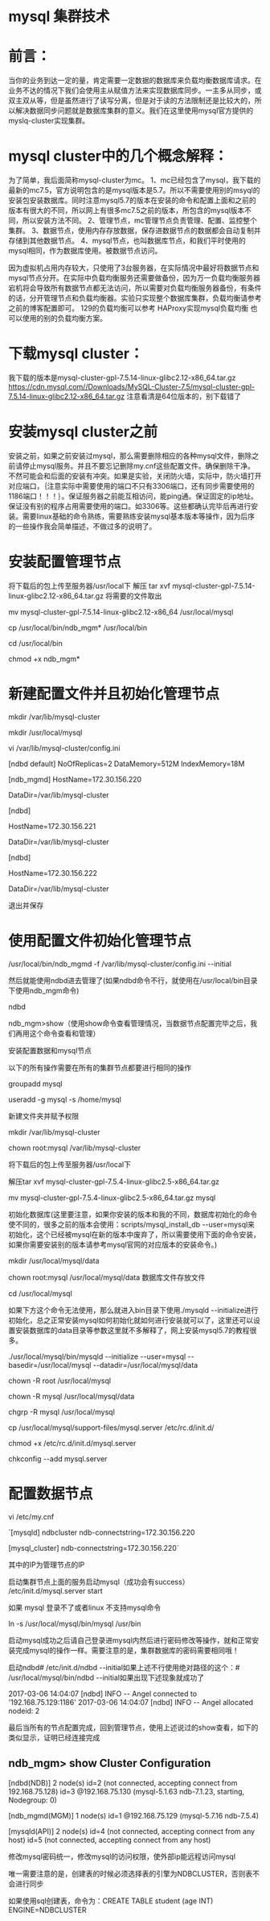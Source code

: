 # mysql 集群技术

# 前言：
当你的业务到达一定的量，肯定需要一定数据的数据库来负载均衡数据库请求。在业务不达的情况下我们会使用主从赋值方法来实现数据库同步。一主多从同步，或双主双从等，但是虽然进行了读写分离，但是对于读的方法限制还是比较大的，所以解决数据同步问题就是数据库集群的意义。我们在这里使用mysql官方提供的myslq-cluster实现集群。

# mysql cluster中的几个概念解释：
为了简单，我后面简称mysql-cluster为mc。
1、mc已经包含了mysql，我下载的最新的mc7.5，官方说明包含的是mysql版本是5.7。所以不需要使用别的msyql的安装包安装数据库。同时注意mysql5.7的版本在安装的命令和配置上面和之前的版本有很大的不同，所以网上有很多mc7.5之前的版本，所包含的mysql版本不同，所以安装方法不同。
2、管理节点，mc管理节点负责管理、配置、监控整个集群。
3、数据节点，使用内存存放数据，保存进数据节点的数据都会自动复制并存储到其他数据节点。
4、mysql节点，也叫数据库节点，和我们平时使用的mysql相同，作为数据库使用。被数据节点访问。

因为虚拟机占用内存较大，只使用了3台服务器，在实际情况中最好将数据节点和mysql节点分开。在实际中负载均衡服务还需要做备份，因为万一负载均衡服务器宕机将会导致所有数据节点都无法访问，所以需要对负载均衡服务器备份，有条件的话，分开管理节点和负载均衡器。实验只实现整个数据库集群，负载均衡请参考之前的博客配置即可。
129的负载均衡可以参考 HAProxy实现mysql负载均衡 也可以使用的别的负载均衡方案。

# 下载mysql cluster：
我下载的版本是mysql-cluster-gpl-7.5.14-linux-glibc2.12-x86_64.tar.gz
https://cdn.mysql.com//Downloads/MySQL-Cluster-7.5/mysql-cluster-gpl-7.5.14-linux-glibc2.12-x86_64.tar.gz
注意看清是64位版本的，别下载错了

    
# 安装mysql cluster之前
安装之前，如果之前安装过mysql，那么需要删除相应的各种mysql文件，删除之前请停止mysql服务。并且不要忘记删除my.cnf这些配置文件。确保删除干净。不然可能会和后面的安装有冲突。如果是实验，关闭防火墙，实际中，防火墙打开对应端口，｛注意实际中需要使用的端口不只有3306端口，还有同步需要使用的1186端口！！！｝。保证服务器之前能互相访问，能ping通。保证固定的ip地址。保证没有别的程序占用需要使用的端口。如3306等。这些都确认完毕后再进行安装。需要linux基础的命令熟练，需要熟练安装mysql基本版本等操作，因为后序的一些操作我会简单描述，不做过多的说明了。


# 安装配置管理节点
将下载后的包上传至服务器/usr/local下
解压
tar xvf mysql-cluster-gpl-7.5.14-linux-glibc2.12-x86_64.tar.gz
将需要的文件取出

mv mysql-cluster-gpl-7.5.14-linux-glibc2.12-x86_64 /usr/local/mysql

cp /usr/local/bin/ndb_mgm* /usr/local/bin

cd /usr/local/bin

chmod +x ndb_mgm*

# 新建配置文件并且初始化管理节点

 mkdir /var/lib/mysql-cluster
 
mkdir /usr/local/mysql

 vi /var/lib/mysql-cluster/config.ini
 
[ndbd default]
NoOfReplicas=2
DataMemory=512M
IndexMemory=18M

[ndb_mgmd]
HostName=172.30.156.220

DataDir=/var/lib/mysql-cluster

[ndbd]

HostName=172.30.156.221

DataDir=/var/lib/mysql-cluster

[ndbd]

HostName=172.30.156.222

DataDir=/var/lib/mysql-cluster

退出并保存

# 使用配置文件初始化管理节点

/usr/local/bin/ndb_mgmd -f /var/lib/mysql-cluster/config.ini --initial
 
然后就能使用ndbd进去管理了(如果ndbd命令不行，就使用在/usr/local/bin目录下使用ndb_mgm命令)
 
ndbd
 
ndb_mgm>show（使用show命令查看管理情况，当数据节点配置完毕之后，我们再用这个命令查看和管理）
 
安装配置数据和mysql节点
 
以下的所有操作需要在所有的集群节点都要进行相同的操作
 
groupadd mysql
 
useradd -g mysql -s /home/mysql

新建文件夹并赋予权限

mkdir /var/lib/mysql-cluster

chown root:mysql /var/lib/mysql-cluster

将下载后的包上传至服务器/usr/local下

解压tar xvf mysql-cluster-gpl-7.5.4-linux-glibc2.5-x86_64.tar.gz

mv mysql-cluster-gpl-7.5.4-linux-glibc2.5-x86_64.tar.gz mysql

初始化数据库(这里要注意，如果你安装的版本和我的不同，数据库初始化的命令使不同的，很多之前的版本会使用：scripts/mysql_install_db --user=mysql来初始化，这个已经被mysql在新的版本中废弃了，所以需要使用下面的命令安装，如果你需要安装别的版本请参考mysql官网的对应版本的安装命令。)

mkdir /usr/local/mysql/data

chown root:mysql /usr/local/mysql/data 数据库文件存放文件

cd /usr/local/mysql

如果下方这个命令无法使用，那么就进入bin目录下使用./mysqld --initialize进行初始化，总之正常安装mysql如何初始化就如何进行安装就可以了，这里还可以设置安装数据库的data目录等参数这里就不多解释了，网上安装mysql5.7的教程很多。

./usr/local/mysql/bin/mysqld --initialize --user=mysql --basedir=/usr/local/mysql --datadir=/usr/local/mysql/data

chown -R root /usr/local/mysql

chown -R mysql /usr/local/mysql/data

chgrp -R mysql /usr/local/mysql

cp /usr/local/mysql/support-files/mysql.server /etc/rc.d/init.d/

chmod +x /etc/rc.d/init.d/mysql.server

chkconfig --add mysql.server

# 配置数据节点

vi /etc/my.cnf

`[mysqld]
ndbcluster
ndb-connectstring=172.30.156.220

[mysql_cluster]
ndb-connectstring=172.30.156.220`

其中的IP为管理节点的IP

启动集群节点上面的服务启动mysql（成功会有success） /etc/init.d/mysql.server start

如果 mysql 登录不了或者linux 不支持mysql命令

 ln -s /usr/local/mysql/bin/mysql /usr/bin

启动mysql成功之后请自己登录进mysql内然后进行密码修改等操作，就和正常安装完成mysql的操作一样。需要注意的是，集群数据库的密码需要相同哦！

启动ndbd# /etc/init.d/ndbd --initial如果上述不行使用绝对路径的这个：# /usr/local/mysql/bin/ndbd --initial如果出现下述现象就成功了


2017-03-06 14:04:07 [ndbd] INFO     -- Angel connected to '192.168.75.129:1186' 
2017-03-06 14:04:07 [ndbd] INFO     -- Angel allocated nodeid: 2


最后当所有的节点配置完成，回到管理节点，使用上述说过的show查看，如下的类似显示，证明已经连接完成


ndb_mgm> show 
Cluster Configuration 
--------------------- 
[ndbd(NDB)]    2 node(s) 
id=2 (not connected, accepting connect from 192.168.75.128) 
id=3    @192.168.75.130  (mysql-5.1.63 ndb-7.1.23, starting, Nodegroup: 0)

[ndb_mgmd(MGM)]    1 node(s) 
id=1    @192.168.75.129  (mysql-5.7.16 ndb-7.5.4)

[mysqld(API)]    2 node(s) 
id=4 (not connected, accepting connect from any host) 
id=5 (not connected, accepting connect from any host)

 修改mysql密码统一，修改mysql的访问权限，使外部ip能远程访问mysql
 
 唯一需要注意的是，创建表的时候必须选择表的引擎为NDBCLUSTER，否则表不会进行同步
 
 如果使用sql创建表，命令为：CREATE TABLE student (age INT) ENGINE=NDBCLUSTER






 
 

